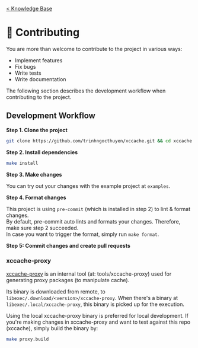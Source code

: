 [< Knowledge Base](README.md)

# 🤝 Contributing

You are more than welcome to contribute to the project in various ways:
- Implement features
- Fix bugs
- Write tests
- Write documentation

The following section describes the development workflow when contributing to the project.

## Development Workflow

**Step 1. Clone the project**

```sh
git clone https://github.com/trinhngocthuyen/xccache.git && cd xccache
```

**Step 2. Install dependencies**

```sh
make install
```

**Step 3. Make changes**

You can try out your changes with the example project at `examples`.

**Step 4. Format changes**

This project is using `pre-commit` (which is installed in step 2) to lint & format changes.\
By default, pre-commit auto lints and formats your changes. Therefore, make sure step 2 succeeded.\
In case you want to trigger the format, simply run `make format`.

**Step 5: Commit changes and create pull requests**

### xccache-proxy

[xccache-proxy](https://github.com/trinhngocthuyen/xccache-proxy) is an internal tool (at: tools/xccache-proxy) used for generating proxy packages (to manipulate cache).

Its binary is downloaded from remote, to `libexec/.download/<version>/xccache-proxy`. When there's a binary at `libexec/.local/xccache-proxy`, this binary is picked up for the execution.

Using the local xccache-proxy binary is preferred for local development. If you're making changes in xccache-proxy and want to test against this repo (xccache), simply build the binary by:
```sh
make proxy.build
```
